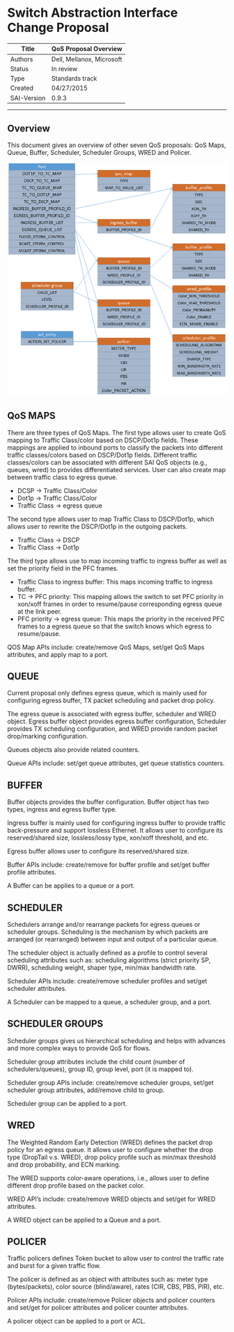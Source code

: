 Switch Abstraction Interface Change Proposal
=====================

Title    | QoS Proposal Overview
-------- | ---
Authors  | Dell, Mellanox, Microsoft
Status   | In review
Type     | Standards track
Created  | 04/27/2015
SAI-Version | 0.9.3


----------

## Overview

This document gives an overview of other seven QoS proposals: QoS Maps, Queue, Buffer, Scheduler, Scheduler Groups, WRED and Policer. 

![SAI QoS objects relationship](figures/qos-overview.png "Figure 1: SAI Qos objects relationship")

## QoS MAPS

There are three types of QoS Maps. The first type allows user to create QoS mapping to Traffic Class/color based on DSCP/Dot1p fields. These mappings are applied to inbound ports to classify the packets into different traffic classes/colors based on DSCP/Dot1p fields. Different traffic classes/colors can be associated with different SAI QoS objects (e.g., queues, wred) to provides differentiated services. User can also create map between traffic class to egress queue. 

* DCSP -> Traffic Class/Color
* Dot1p -> Traffic Class/Color
* Traffic Class -> egress queue
 
The second type allows user to map Traffic Class to DSCP/Dot1p, which allows user to rewrite the DSCP/Dot1p in the outgoing packets.

* Traffic Class -> DSCP
* Traffic Class -> Dot1p

The third type allows use to map incoming traffic to ingress buffer as well as set the priority field in the PFC frames.

* Traffic Class to ingress buffer: This maps incoming traffic to ingress buffer. 
* TC -> PFC priority: This mapping allows the switch to set PFC priority in xon/xoff frames in order to resume/pause corresponding egress queue at the link peer.  
* PFC priority -> egress queue: This maps the priority in the received PFC frames to a egress queue so that the switch knows which egress to resume/pause.

QOS Map APIs include: create/remove QoS Maps, set/get QoS Maps attributes, and apply map to a port.

## QUEUE

Current proposal only defines egress queue, which is mainly used for configuring egress buffer, TX packet scheduling and packet drop policy. 

The egress queue is associated with egress buffer, scheduler and WRED object. Egress buffer object provides egress buffer configuration, Scheduler provides TX scheduling configuration, and WRED provide random packet drop/marking configuration. 

Queues objects also provide related counters.
 
Queue APIs include: set/get queue attributes, get queue statistics counters.

## BUFFER

Buffer objects provides the buffer configuration. Buffer object has two types, ingress and egress buffer type.

Ingress buffer is mainly used for configuring ingress buffer to provide traffic back-pressure and support lossless Ethernet. It allows user to configure its reserved/shared size, lossless/lossy type, xon/xoff threshold, and etc.

Egress buffer allows user to configure its reserved/shared size.

Buffer APIs include: create/remove for buffer profile and set/get buffer profile attributes.

A Buffer can be applies to a queue or a port.

## SCHEDULER

Schedulers arrange and/or rearrange packets for egress queues or scheduler groups. Scheduling is the mechanism by which packets are arranged (or rearranged) between input and output of a particular queue.

The scheduler object is actually defined as a profile to control several scheduling attributes such as: scheduling algorithms (strict priority SP, DWRR), scheduling weight, shaper type, min/max bandwidth rate.

Scheduler APIs include: create/remove scheduler profiles and set/get scheduler attributes.

A Scheduler can be mapped to a queue, a scheduler group, and a port.
 
## SCHEDULER GROUPS

Scheduler groups gives us hierarchical scheduling and helps with advances and more complex ways to provide QoS for flows.
 
Scheduler group attributes include the child count (number of schedulers/queues), group ID, group level, port (it is mapped to).

Scheduler group APIs include: create/remove scheduler groups, set/get scheduler group attributes, add/remove child to group.

Scheduler group can be applied to a port.

## WRED

The Weighted Random Early Detection (WRED) defines the packet drop policy for an egress queue. It allows user to configure whether the drop type (DropTail v.s. WRED), drop policy profile such as min/max threshold and drop probability, and ECN marking.   

The WRED supports color-aware operations, i.e., allows user to define different drop profile based on the packet color.

WRED API’s include: create/remove WRED objects and set/get for WRED attributes.

A WRED object can be applied to a Queue and a port.

## POLICER

Traffic policers defines Token bucket to allow user to control the traffic rate and burst for a given traffic flow.

The policer is defined as an object with attributes such as: meter type (bytes/packets), color source (blind/aware), rates (CIR, CBS, PBS, PIR), etc.
 
Policer APIs include: create/remove Policer objects and policer counters and set/get for policer attributes and policer counter attributes.

A policer object can be applied to a port or ACL.
